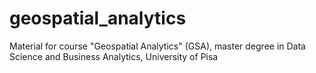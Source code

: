 # geospatial_analytics
Material for course "Geospatial Analytics" (GSA), master degree in Data Science and Business Analytics, University of Pisa
